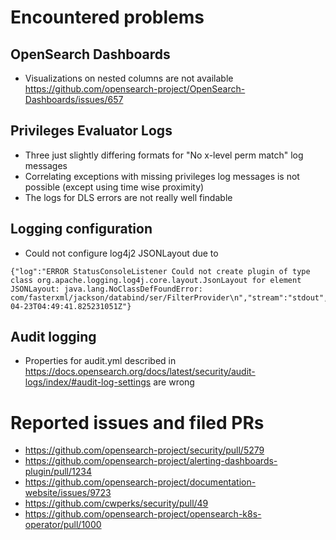 # Encountered problems

## OpenSearch Dashboards

- Visualizations on nested columns are not available https://github.com/opensearch-project/OpenSearch-Dashboards/issues/657

## Privileges Evaluator Logs

- Three just slightly differing formats for "No x-level perm match" log messages
- Correlating exceptions with missing privileges log messages is not possible (except using time wise proximity)
- The logs for DLS errors are not really well findable

## Logging configuration

- Could not configure log4j2 JSONLayout due to

```
{"log":"ERROR StatusConsoleListener Could not create plugin of type class org.apache.logging.log4j.core.layout.JsonLayout for element JSONLayout: java.lang.NoClassDefFoundError: com/fasterxml/jackson/databind/ser/FilterProvider\n","stream":"stdout","time":"2025-04-23T04:49:41.825231051Z"}
```


## Audit logging

- Properties for audit.yml described in https://docs.opensearch.org/docs/latest/security/audit-logs/index/#audit-log-settings are wrong


# Reported issues and filed PRs

- https://github.com/opensearch-project/security/pull/5279
- https://github.com/opensearch-project/alerting-dashboards-plugin/pull/1234
- https://github.com/opensearch-project/documentation-website/issues/9723
- https://github.com/cwperks/security/pull/49
- https://github.com/opensearch-project/opensearch-k8s-operator/pull/1000